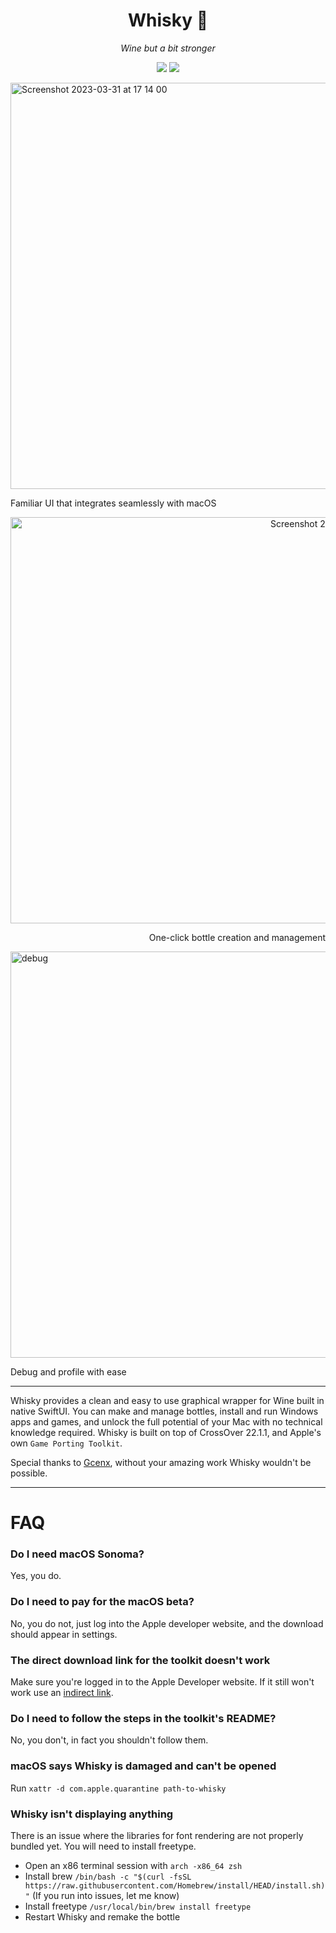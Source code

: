 <div align="center">

  # Whisky 🥃 
  *Wine but a bit stronger*
  
  ![](https://img.shields.io/github/actions/workflow/status/IsaacMarovitz/Whisky/SwiftLint.yml?style=for-the-badge)
  [![](https://img.shields.io/discord/1115955071549702235?style=for-the-badge)](https://discord.gg/WAgj8arM)
</div>

<img width="650" alt="Screenshot 2023-03-31 at 17 14 00" src="https://user-images.githubusercontent.com/42140194/229232488-dbad85f4-cecb-45e1-a182-f737fe9d2b1f.png">

Familiar UI that integrates seamlessly with macOS

<div align="right">
  <img width="650" alt="Screenshot 2023-03-31 at 17 14 22" src="https://user-images.githubusercontent.com/42140194/229232557-07f78a79-f695-45f6-be45-15a5b2f3c053.png">

  One-click bottle creation and management
</div>

<img width="650" alt="debug" src="https://user-images.githubusercontent.com/42140194/229176642-57b80801-d29b-4123-b1c2-f3b31408ffc6.png">

Debug and profile with ease

---

Whisky provides a clean and easy to use graphical wrapper for Wine built in native SwiftUI. You can make and manage bottles, install and run Windows apps and games, and unlock the full potential of your Mac with no technical knowledge required. Whisky is built on top of CrossOver 22.1.1, and Apple's own `Game Porting Toolkit`.

Special thanks to [Gcenx](https://github.com/Gcenx), without your amazing work Whisky wouldn't be possible.

---

# FAQ

### Do I need macOS Sonoma?

Yes, you do.

### Do I need to pay for the macOS beta?

No, you do not, just log into the Apple developer website, and the download should appear in settings.

### The direct download link for the toolkit doesn't work

Make sure you're logged in to the Apple Developer website. If it still won't work use an [indirect link](https://developer.apple.com/download/all/?q=porting).

### Do I need to follow the steps in the toolkit's README?

No, you don't, in fact you shouldn't follow them.

### macOS says Whisky is damaged and can't be opened

Run `xattr -d com.apple.quarantine path-to-whisky`

### Whisky isn't displaying anything

There is an issue where the libraries for font rendering are not properly bundled yet. You will need to install freetype.

- Open an x86 terminal session with `arch -x86_64 zsh`
- Install brew `/bin/bash -c "$(curl -fsSL https://raw.githubusercontent.com/Homebrew/install/HEAD/install.sh)"` (If you run into issues, let me know)
- Install freetype `/usr/local/bin/brew install freetype`
- Restart Whisky and remake the bottle
